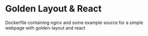 # Golden Layout & React
Dockerfile containing nginx and some example source for a simple webpage with golden-layout and react
